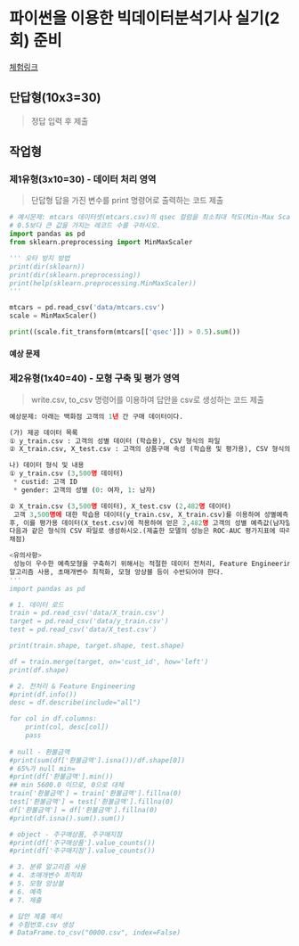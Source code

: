 # 파이썬을 이용한 빅데이터분석기사 실기(2회) 준비

[체험링크](https://dataq.goorm.io/exam/116674/%EC%B2%B4%ED%97%98%ED%95%98%EA%B8%B0/quiz/1)  

## 단답형(10x3=30)
> 정답 입력 후 제출  

## 작업형
### 제1유형(3x10=30) - 데이터 처리 영역  
> 단답형 답을 가진 변수를 print 명령어로 출력하는 코드 제출
```python
# 예시문제: mtcars 데이터셋(mtcars.csv)의 qsec 컬럼을 최소최대 척도(Min-Max Scale)로 변환한 후 
# 0.5보다 큰 값을 가지는 레코드 수를 구하시오.  
import pandas as pd
from sklearn.preprocessing import MinMaxScaler

''' 오타 방지 방법 
print(dir(sklearn))
print(dir(sklearn.preprocessing))
print(help(sklearn.preprocessing.MinMaxScaler))
'''

mtcars = pd.read_csv('data/mtcars.csv')
scale = MinMaxScaler()

print((scale.fit_transform(mtcars[['qsec']]) > 0.5).sum())
```
#### 예상 문제 

### 제2유형(1x40=40) - 모형 구축 및 평가 영역  
> write.csv, to_csv 명령어를 이용하여 답안을 csv로 생성하는 코드 제출  


```python
예상문제: 아래는 백화점 고객의 1년 간 구매 데이터이다.

(가) 제공 데이터 목록
① y_train.csv : 고객의 성별 데이터 (학습용), CSV 형식의 파일
② X_train.csv, X_test.csv : 고객의 상품구매 속성 (학습용 및 평가용), CSV 형식의 파일

나) 데이터 형식 및 내용
① y_train.csv (3,500명 데이터)
 * custid: 고객 ID
 * gender: 고객의 성별 (0: 여자, 1: 남자)

② X_train.csv (3,500명 데이터), X_test.csv (2,482명 데이터)
 고객 3,500명에 대한 학습용 데이터(y_train.csv, X_train.csv)를 이용하여 성별예측 모형을 만든 
후, 이를 평가용 데이터(X_test.csv)에 적용하여 얻은 2,482명 고객의 성별 예측값(남자일 확률)을 
다음과 같은 형식의 CSV 파일로 생성하시오.(제출한 모델의 성능은 ROC-AUC 평가지표에 따라 
채점)

<유의사항>
 성능이 우수한 예측모형을 구축하기 위해서는 적절한 데이터 전처리, Feature Engineering, 분류 
알고리즘 사용, 초매개변수 최적화, 모형 앙상블 등이 수반되어야 한다.
'''
import pandas as pd

# 1. 데이터 로드
train = pd.read_csv('data/X_train.csv')
target = pd.read_csv('data/y_train.csv')
test = pd.read_csv('data/X_test.csv')

print(train.shape, target.shape, test.shape)

df = train.merge(target, on='cust_id', how='left')
print(df.shape)

# 2. 전처리 & Feature Engineering
#print(df.info())
desc = df.describe(include="all") 

for col in df.columns:
	print(col, desc[col])
	pass
	
# null - 환불금액
#print(sum(df['환불금액'].isna())/df.shape[0])
# 65%가 null min=
#print(df['환불금액'].min())
## min 5600.0 이므로, 0으로 대체
train['환불금액'] = train['환불금액'].fillna(0)
test['환불금액'] = test['환불금액'].fillna(0)
df['환불금액'] = df['환불금액'].fillna(0)
#print(df.isna().sum().sum())

# object - 주구매상품, 주구매지점 
#print(df['주구매상품'].value_counts())
#print(df['주구매지점'].value_counts())

# 3. 분류 알고리즘 사용
# 4. 초매개변수 최적화
# 5. 모형 앙상블
# 6. 예측
# 7. 제출 

# 답안 제출 예시
# 수험번호.csv 생성
# DataFrame.to_csv("0000.csv", index=False)
```

